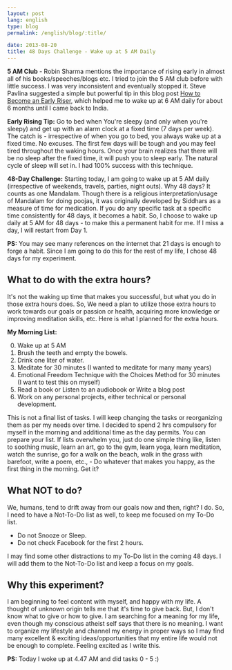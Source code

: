 ```yaml
---
layout: post
lang: english
type: blog
permalink: /english/blog/:title/

date: 2013-08-20
title: 48 Days Challenge - Wake up at 5 AM Daily
---
```


**5 AM Club** - Robin Sharma mentions the importance of rising early in almost all of his books/speeches/blogs etc. I tried to join the 5 AM club before with little success. I was very inconsistent and eventually stopped it. Steve Pavlina suggested a simple but powerful tip in this blog post [How to Become an Early Riser](http://www.stevepavlina.com/blog/2005/05/how-to-become-an-early-riser/), which helped me to wake up at 6 AM daily for about 6 months until I came back to India.

**Early Rising Tip:** Go to bed when You're sleepy (and only when you're sleepy) and get up with an alarm clock at a fixed time (7 days per week). The catch is - irrespective of when you go to bed, you always wake up at a fixed time. No excuses. The first few days will be tough and you may feel tired throughout the waking hours. Once your brain realizes that there will be no sleep after the fixed time, it will push you to sleep early. The natural cycle of sleep will set in. I had 100% success with this technique.

**48-Day Challenge:** Starting today, I am going to wake up at 5 AM daily (irrespective of weekends, travels, parties, night outs). Why 48 days? It counts as one Mandalam. Though there is a religious interpretation/usage of Mandalam for doing poojas, it was originally developed by Siddhars as a measure of time for medication. If you do any specific task at a specific time consistently for 48 days, it becomes a habit. So, I choose to wake up daily at 5 AM for 48 days - to make this a permanent habit for me. If I miss a day, I will restart from Day 1.

**PS:** You may see many references on the internet that 21 days is enough to forge a habit. Since I am going to do this for the rest of my life, I chose 48 days for my experiment.

## What to do with the extra hours?

It's not the waking up time that makes you successful, but what you do in those extra hours does. So, We need a plan to utilize those extra hours to work towards our goals or passion or health, acquiring more knowledge or improving meditation skills, etc. Here is what I planned for the extra hours.

**My Morning List:**

0. Wake up at 5 AM
1. Brush the teeth and empty the bowels.
2. Drink one liter of water.
3. Meditate for 30 minutes (I wanted to meditate for many many years)
4. Emotional Freedom Technique with the Choices Method for 30 minutes (I want to test this on myself)
5. Read a book or Listen to an audiobook or Write a blog post
6. Work on any personal projects, either technical or personal development.

This is not a final list of tasks. I will keep changing the tasks or reorganizing them as per my needs over time. I decided to spend 2 hrs compulsory for myself in the morning and additional time as the day permits. You can prepare your list. If lists overwhelm you, just do one simple thing like, listen to soothing music, learn an art, go to the gym, learn yoga, learn meditation, watch the sunrise, go for a walk on the beach, walk in the grass with barefoot, write a poem, etc., - Do whatever that makes you happy, as the first thing in the morning. Get it?

## What NOT to do?

We, humans, tend to drift away from our goals now and then, right? I do. So, I need to have a Not-To-Do list as well, to keep me focused on my To-Do list.

- Do not Snooze or Sleep.
- Do not check Facebook for the first 2 hours.

I may find some other distractions to my To-Do list in the coming 48 days. I will add them to the Not-To-Do list and keep a focus on my goals.

## Why this experiment?

I am beginning to feel content with myself, and happy with my life. A thought of unknown origin tells me that it's time to give back. But, I don't know what to give or how to give. I am searching for a meaning for my life, even though my conscious atheist self says that there is no meaning. I want to organize my lifestyle and channel my energy in proper ways so I may find many excellent & exciting ideas/opportunities that my entire life would not be enough to complete. Feeling excited as I write this.

**PS:** Today I woke up at 4.47 AM and did tasks 0 - 5 :)
